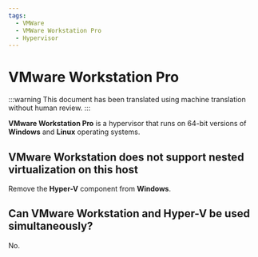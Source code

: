 ```yaml
---
tags:
  - VMWare
  - VMWare Workstation Pro
  - Hypervisor
---
```


# VMware Workstation Pro

:::warning
This document has been translated using machine translation without human review.
:::

**VMware Workstation Pro** is a hypervisor that runs on 64-bit versions of **Windows** and **Linux** operating systems.

## VMware Workstation does not support nested virtualization on this host

Remove the **Hyper-V** component from **Windows**.

## Can VMware Workstation and Hyper-V be used simultaneously?

No.
